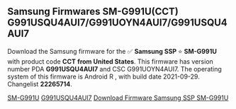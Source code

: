 <h2>Samsung Firmwares SM-G991U(CCT) G991USQU4AUI7/G991UOYN4AUI7/G991USQU4AUI7</h2>
Download the Samsung firmware for the ✅ <strong>Samsung SSP </strong> ⭐ <strong>SM-G991U</strong> with product code <strong>CCT</strong> <strong> from United States</strong>. This firmware has version number PDA <strong>G991USQU4AUI7</strong> and CSC G991UOYN4AUI7. The operating system of this firmware is Android R , with build date 2021-09-29. Changelist <strong>22265714</strong>.


[SM-G991U](https://samfirm.shop/samsung/model/SM-G991U)
[G991USQU4AUI7](https://samfirm.shop/samsung/pda/G991USQU4AUI7)
[Download Firmware Samsung SSP SM-G991U](https://samfirm.shop/samsung/firmware/460846)
